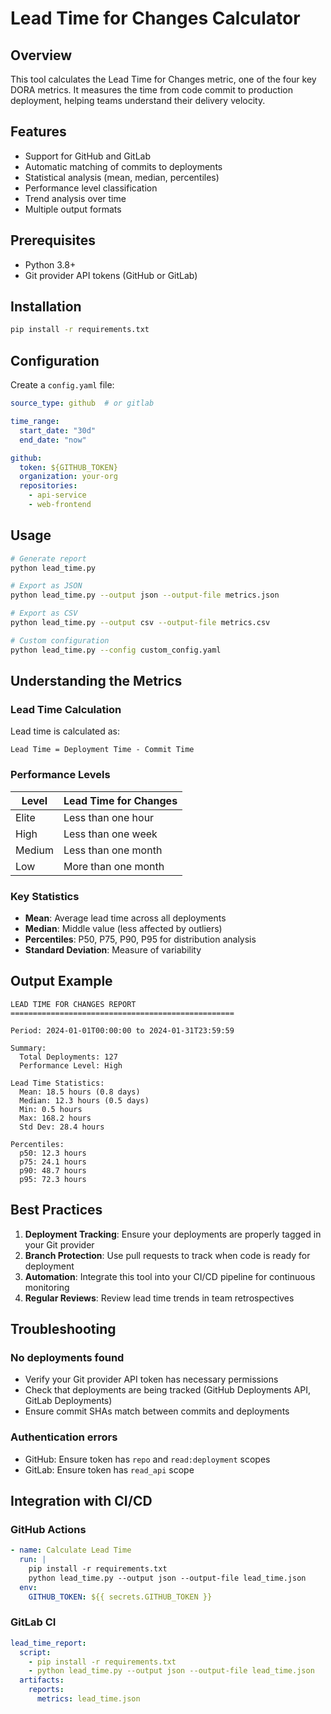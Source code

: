 # Lead Time for Changes Calculator

## Overview
This tool calculates the Lead Time for Changes metric, one of the four key DORA metrics. It measures the time from code commit to production deployment, helping teams understand their delivery velocity.

## Features
- Support for GitHub and GitLab
- Automatic matching of commits to deployments
- Statistical analysis (mean, median, percentiles)
- Performance level classification
- Trend analysis over time
- Multiple output formats

## Prerequisites
- Python 3.8+
- Git provider API tokens (GitHub or GitLab)

## Installation

```bash
pip install -r requirements.txt
```

## Configuration

Create a `config.yaml` file:

```yaml
source_type: github  # or gitlab

time_range:
  start_date: "30d"
  end_date: "now"

github:
  token: ${GITHUB_TOKEN}
  organization: your-org
  repositories:
    - api-service
    - web-frontend
```

## Usage

```bash
# Generate report
python lead_time.py

# Export as JSON
python lead_time.py --output json --output-file metrics.json

# Export as CSV
python lead_time.py --output csv --output-file metrics.csv

# Custom configuration
python lead_time.py --config custom_config.yaml
```

## Understanding the Metrics

### Lead Time Calculation
Lead time is calculated as:
```
Lead Time = Deployment Time - Commit Time
```

### Performance Levels
| Level | Lead Time for Changes |
|-------|----------------------|
| Elite | Less than one hour |
| High | Less than one week |
| Medium | Less than one month |
| Low | More than one month |

### Key Statistics
- **Mean**: Average lead time across all deployments
- **Median**: Middle value (less affected by outliers)
- **Percentiles**: P50, P75, P90, P95 for distribution analysis
- **Standard Deviation**: Measure of variability

## Output Example

```
LEAD TIME FOR CHANGES REPORT
==================================================

Period: 2024-01-01T00:00:00 to 2024-01-31T23:59:59

Summary:
  Total Deployments: 127
  Performance Level: High

Lead Time Statistics:
  Mean: 18.5 hours (0.8 days)
  Median: 12.3 hours (0.5 days)
  Min: 0.5 hours
  Max: 168.2 hours
  Std Dev: 28.4 hours

Percentiles:
  p50: 12.3 hours
  p75: 24.1 hours
  p90: 48.7 hours
  p95: 72.3 hours
```

## Best Practices

1. **Deployment Tracking**: Ensure your deployments are properly tagged in your Git provider
2. **Branch Protection**: Use pull requests to track when code is ready for deployment
3. **Automation**: Integrate this tool into your CI/CD pipeline for continuous monitoring
4. **Regular Reviews**: Review lead time trends in team retrospectives

## Troubleshooting

### No deployments found
- Verify your Git provider API token has necessary permissions
- Check that deployments are being tracked (GitHub Deployments API, GitLab Deployments)
- Ensure commit SHAs match between commits and deployments

### Authentication errors
- GitHub: Ensure token has `repo` and `read:deployment` scopes
- GitLab: Ensure token has `read_api` scope

## Integration with CI/CD

### GitHub Actions
```yaml
- name: Calculate Lead Time
  run: |
    pip install -r requirements.txt
    python lead_time.py --output json --output-file lead_time.json
  env:
    GITHUB_TOKEN: ${{ secrets.GITHUB_TOKEN }}
```

### GitLab CI
```yaml
lead_time_report:
  script:
    - pip install -r requirements.txt
    - python lead_time.py --output json --output-file lead_time.json
  artifacts:
    reports:
      metrics: lead_time.json
```